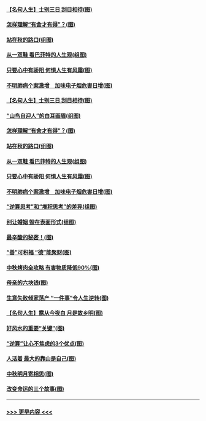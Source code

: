 #### [【名句人生】士别三日 刮目相待(图)](../pages/p8/906988.md?t=09150722) 
#### [怎样理解“有舍才有得”？(图)](../pages/p8/906872.md?t=09150722) 
#### [站在秋的路口(组图)](../pages/p8/906914.md?t=09150722) 
#### [从一双鞋 看巴菲特的人生观(组图)](../pages/p8/907311.md?t=09150722) 
#### [只要心中有骄阳 何惧人生有风霜(图)](../pages/p8/907320.md?t=09150722) 
#### [不明肺病个案激增　加味电子烟危害日增(图)](../pages/p8/907307.md?t=09150722) 
#### [【名句人生】士别三日 刮目相待(图)](../pages/p8/906988.md?t=09150722) 
#### [“山鸟自迎人”的白耳画眉(组图)](../pages/p8/907332.md?t=09150722) 
#### [怎样理解“有舍才有得”？(图)](../pages/p8/906872.md?t=09150722) 
#### [站在秋的路口(组图)](../pages/p8/906914.md?t=09150722) 
#### [从一双鞋 看巴菲特的人生观(组图)](../pages/p8/907311.md?t=09150722) 
#### [只要心中有骄阳 何惧人生有风霜(图)](../pages/p8/907320.md?t=09150722) 
#### [不明肺病个案激增　加味电子烟危害日增(图)](../pages/p8/907307.md?t=09150722) 
#### [“逆算思考”和“堆积思考”的差异(组图)](../pages/p8/907229.md?t=09150722) 
#### [别让婚姻 毁在表面形式(组图)](../pages/p8/907118.md?t=09150722) 
#### [最辛酸的秘密！(图)](../pages/p8/906327.md?t=09150722) 
#### [“善”可积福 “德”能聚财(图)](../pages/p8/906906.md?t=09150722) 
#### [中秋烤肉全攻略 有害物质降低90%(图)](../pages/p8/907227.md?t=09150722) 
#### [母亲的六块钱(图)](../pages/p8/907107.md?t=09150722) 
#### [生意失败倾家荡产 “一件事”令人生逆转(图)](../pages/p8/907101.md?t=09150722) 
#### [【名句人生】露从今夜白 月是故乡明(图)](../pages/p8/906558.md?t=09150722) 
#### [好风水的重要“关键”(图)](../pages/p8/907087.md?t=09150722) 
#### [“逆算”让心不焦虑的3个优点(图)](../pages/p8/907070.md?t=09150722) 
#### [人活着 最大的靠山是自己(图)](../pages/p8/906329.md?t=09150722) 
#### [中秋明月寄相思(图)](../pages/p8/906932.md?t=09150722) 
#### [改变命运的三个故事(图)](../pages/p8/906257.md?t=09150722) 

----
#### [ >>> 更早内容 <<< ](../indexes/p8-earlier.md)
